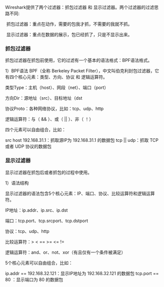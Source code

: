 Wireshark提供了两个过滤器：抓包过滤器 和 显示过滤器。两个过滤器的过滤思路不同:

​	抓包过滤器：重点在动作，需要的包我才抓，不需要的我就不抓。

​	显示过滤器：重点在数据的展示，包已经抓了，只是不显示出来。

### 抓包过滤器

抓包过滤器在抓包前使用，它的过滤有一个基本的语法格式：BPF语法格式。

1）BPF语法
BPF（全称 Berkeley Packet Filter），中文叫伯克利封包过滤器，它有四个核心元素：类型、方向、协议 和 逻辑运算符。

类型Type：主机（host）、网段（net）、端口（port）

方向Dir：源地址（src）、目标地址（dst

协议Proto：各种网络协议，比如：tcp、udp、http

逻辑运算符：与（ && ）、或（ || ）、非（ ！）

四个元素可以自由组合，比如：

src host 192.168.31.1：抓取源IP为 192.168.31.1 的数据包
tcp || udp：抓取 TCP 或者 UDP 协议的数据包

### 显示过滤器

显示过滤器在抓包后或者抓包的过程中使用。

1）语法结构

显示过滤器的语法包含5个核心元素：IP、端口、协议、比较运算符和逻辑运算符。

IP地址：ip.addr、ip.src、ip.dst

端口：tcp.port、tcp.srcport、tcp.dstport

协议：tcp、udp、http

比较运算符：> < == >= <= !=

逻辑运算符：and、or、not、xor（有且仅有一个条件被满足）

5个核心元素可以自由组合，比如：

ip.addr == 192.168.32.121：显示IP地址为 192.168.32.121 的数据包
tcp.port == 80 ：显示端口为 80 的数据包